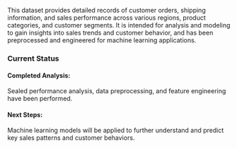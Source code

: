 This dataset provides detailed records of customer orders, shipping information, and sales performance across various regions, product categories, and customer segments. It is intended for analysis and modeling to gain insights into sales trends and customer behavior, and has been preprocessed and engineered for machine learning applications.

### Current Status
#### Completed Analysis: 
Sealed performance analysis, data preprocessing, and feature engineering have been performed.
#### Next Steps: 
Machine learning models will be applied to further understand and predict key sales patterns and customer behaviors.
